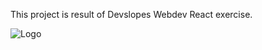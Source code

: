 This project is result of Devslopes Webdev React exercise.

![Logo](https://uploads.disquscdn.com/images/e4902136fb7e7dc8f0106a0380fd1d19626684033d38d3e01e01d1f2fa8de94b.png)
